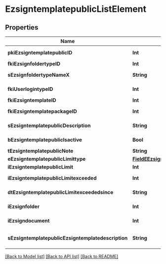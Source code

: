 # EzsigntemplatepublicListElement

## Properties
Name | Type | Description | Notes
------------ | ------------- | ------------- | -------------
**pkiEzsigntemplatepublicID** | **Int** | The unique ID of the Ezsigntemplatepublic | 
**fkiEzsignfoldertypeID** | **Int** | The unique ID of the Ezsignfoldertype. | 
**sEzsignfoldertypeNameX** | **String** | The name of the Ezsignfoldertype in the language of the requester | 
**fkiUserlogintypeID** | **Int** | The unique ID of the Userlogintype  Valid values:  |Value|Description|Detail| |-|-|-| |1|**Email Only**|The Ezsignsigner will receive a secure link by email| |2|**Email and phone or SMS**|The Ezsignsigner will receive a secure link by email and will need to authenticate using SMS or Phone call. **Additional fee applies**| |3|**Email and secret question**|The Ezsignsigner will receive a secure link by email and will need to authenticate using a predefined question and answer| |4|**In person only**|The Ezsignsigner will only be able to sign \&quot;In-Person\&quot; and there won&#39;t be any authentication. No email will be sent for invitation to sign. Make sure you evaluate the risk of signature denial and at minimum, we recommend you use a handwritten signature type| |5|**In person with phone or SMS**|The Ezsignsigner will only be able to sign \&quot;In-Person\&quot; and will need to authenticate using SMS or Phone call. No email will be sent for invitation to sign. **Additional fee applies**| |6|**Embedded**|The Ezsignsigner will only be able to sign in the embedded solution. No email will be sent for invitation to sign. **Additional fee applies**|   |7|**Embedded with phone or SMS**|The Ezsignsigner will only be able to sign in the embedded solution and will need to authenticate using SMS or Phone call. No email will be sent for invitation to sign. **Additional fee applies**|   |8|**No validation**|The Ezsignsigner will not receive an email and won&#39;t have to validate his connection using 2 factor. **Additional fee applies**|      |9|**Sms only**|The Ezsignsigner will not receive an email but will will need to authenticate using SMS. **Additional fee applies**|      | 
**fkiEzsigntemplateID** | **Int** | The unique ID of the Ezsigntemplate | [optional] 
**fkiEzsigntemplatepackageID** | **Int** | The unique ID of the Ezsigntemplatepackage | [optional] 
**sEzsigntemplatepublicDescription** | **String** | The description of the Ezsigntemplatepublic | 
**bEzsigntemplatepublicIsactive** | **Bool** | Whether the ezsigntemplatepublic is active or not | 
**tEzsigntemplatepublicNote** | **String** | The note of the Ezsigntemplatepublic | 
**eEzsigntemplatepublicLimittype** | [**FieldEEzsigntemplatepublicLimittype**](FieldEEzsigntemplatepublicLimittype.md) |  | 
**iEzsigntemplatepublicLimit** | **Int** | The limit of the Ezsigntemplatepublic | 
**iEzsigntemplatepublicLimitexceeded** | **Int** | The limitexceeded of the Ezsigntemplatepublic | 
**dtEzsigntemplatepublicLimitexceededsince** | **String** | The limitexceededsince of the Ezsigntemplatepublic | 
**iEzsignfolder** | **Int** | The total number of Ezsignfolders using the Ezsigntemplatepublic | 
**iEzsigndocument** | **Int** | The total number of Ezsigndocuments using the Ezsigntemplatepublic | 
**sEzsigntemplatepublicEzsigntemplatedescription** | **String** | The Ezsigntemplate/Ezsigntemplatepackage description | 

[[Back to Model list]](../README.md#documentation-for-models) [[Back to API list]](../README.md#documentation-for-api-endpoints) [[Back to README]](../README.md)


